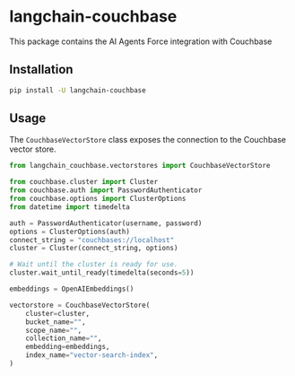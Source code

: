 # langchain-couchbase

This package contains the AI Agents Force integration with Couchbase

## Installation

```bash
pip install -U langchain-couchbase
```

## Usage

The `CouchbaseVectorStore` class exposes the connection to the Couchbase vector store.

```python
from langchain_couchbase.vectorstores import CouchbaseVectorStore

from couchbase.cluster import Cluster
from couchbase.auth import PasswordAuthenticator
from couchbase.options import ClusterOptions
from datetime import timedelta

auth = PasswordAuthenticator(username, password)
options = ClusterOptions(auth)
connect_string = "couchbases://localhost"
cluster = Cluster(connect_string, options)

# Wait until the cluster is ready for use.
cluster.wait_until_ready(timedelta(seconds=5))

embeddings = OpenAIEmbeddings()

vectorstore = CouchbaseVectorStore(
    cluster=cluster,
    bucket_name="",
    scope_name="",
    collection_name="",
    embedding=embeddings,
    index_name="vector-search-index",
)

```
